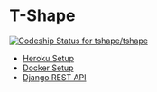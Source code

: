 # T-Shape

[ ![Codeship Status for tshape/tshape](https://app.codeship.com/projects/301d9750-6bfc-0134-7a95-3aca58e0ef24/status?branch=dev)](https://app.codeship.com/projects/177098)

* [Heroku Setup](HEROKU.md)
* [Docker Setup](DOCKER.md)
* [Django REST API](API_README.md)
